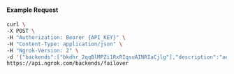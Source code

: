 <!-- Code generated for API Clients. DO NOT EDIT. -->

#### Example Request

```bash
curl \
-X POST \
-H "Authorization: Bearer {API_KEY}" \
-H "Content-Type: application/json" \
-H "Ngrok-Version: 2" \
-d '{"backends":["bkdhr_2qqBlMPZi1RxRIqsuAINRIaCjlg"],"description":"acme failover","metadata":"{\"environment\": \"staging\"}"}' \
https://api.ngrok.com/backends/failover
```
